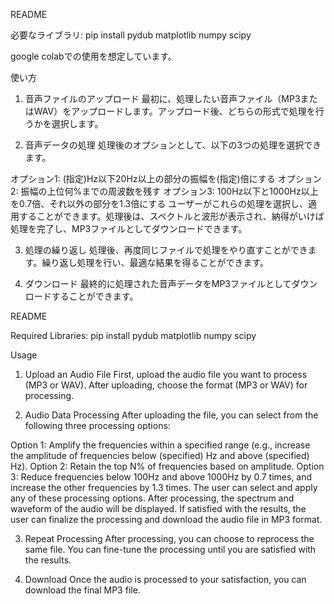 README

必要なライブラリ:
pip install pydub matplotlib numpy scipy

google colabでの使用を想定しています。

使い方
1. 音声ファイルのアップロード
最初に、処理したい音声ファイル（MP3またはWAV）をアップロードします。アップロード後、どちらの形式で処理を行うかを選択します。

2. 音声データの処理
処理後のオプションとして、以下の3つの処理を選択できます。

オプション1: (指定)Hz以下20Hz以上の部分の振幅を(指定)倍にする
オプション2: 振幅の上位何%までの周波数を残す
オプション3: 100Hz以下と1000Hz以上を0.7倍、それ以外の部分を1.3倍にする
ユーザーがこれらの処理を選択し、適用することができます。処理後は、スペクトルと波形が表示され、納得がいけば処理を完了し、MP3ファイルとしてダウンロードできます。

3. 処理の繰り返し
処理後、再度同じファイルで処理をやり直すことができます。繰り返し処理を行い、最適な結果を得ることができます。

4. ダウンロード
最終的に処理された音声データをMP3ファイルとしてダウンロードすることができます。


README

Required Libraries:
pip install pydub matplotlib numpy scipy

Usage
1. Upload an Audio File
First, upload the audio file you want to process (MP3 or WAV). After uploading, choose the format (MP3 or WAV) for processing.

2. Audio Data Processing
After uploading the file, you can select from the following three processing options:

Option 1: Amplify the frequencies within a specified range (e.g., increase the amplitude of frequencies below (specified) Hz and above (specified) Hz).
Option 2: Retain the top N% of frequencies based on amplitude.
Option 3: Reduce frequencies below 100Hz and above 1000Hz by 0.7 times, and increase the other frequencies by 1.3 times.
The user can select and apply any of these processing options. After processing, the spectrum and waveform of the audio will be displayed. If satisfied with the results, the user can finalize the processing and download the audio file in MP3 format.

3. Repeat Processing
After processing, you can choose to reprocess the same file. You can fine-tune the processing until you are satisfied with the results.

4. Download
Once the audio is processed to your satisfaction, you can download the final MP3 file.
